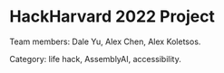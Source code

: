 # HackHarvard 2022 Project

Team members: Dale Yu, Alex Chen, Alex Koletsos.

Category: life hack, AssemblyAI, accessibility.
